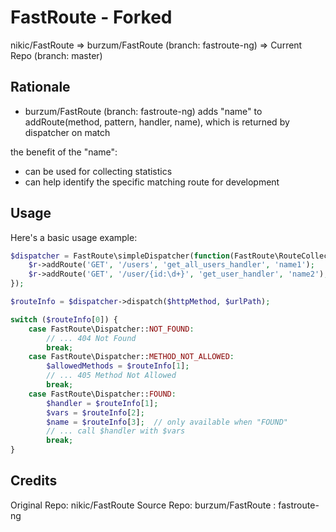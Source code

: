 FastRoute - Forked
=======================================

nikic/FastRoute  =>  burzum/FastRoute (branch: fastroute-ng)  =>  Current Repo (branch: master)


Rationale
-----
- burzum/FastRoute (branch: fastroute-ng) adds "name" to addRoute(method, pattern, handler, name), which is returned by dispatcher on match

the benefit of the "name":
- can be used for collecting statistics
- can help identify the specific matching route for development


Usage
-----

Here's a basic usage example:

```php
$dispatcher = FastRoute\simpleDispatcher(function(FastRoute\RouteCollection $r) {
    $r->addRoute('GET', '/users', 'get_all_users_handler', 'name1');
    $r->addRoute('GET', '/user/{id:\d+}', 'get_user_handler', 'name2');
});

$routeInfo = $dispatcher->dispatch($httpMethod, $urlPath);

switch ($routeInfo[0]) {
    case FastRoute\Dispatcher::NOT_FOUND:
        // ... 404 Not Found
        break;
    case FastRoute\Dispatcher::METHOD_NOT_ALLOWED:
        $allowedMethods = $routeInfo[1];
        // ... 405 Method Not Allowed
        break;
    case FastRoute\Dispatcher::FOUND:
        $handler = $routeInfo[1];
        $vars = $routeInfo[2];
        $name = $routeInfo[3];  // only available when "FOUND"
        // ... call $handler with $vars
        break;
}
```

Credits
-----
Original Repo: nikic/FastRoute
Source Repo: burzum/FastRoute : fastroute-ng


